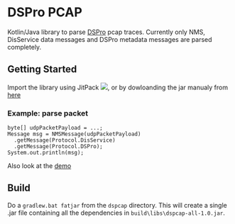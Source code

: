 # DSPro PCAP
Kotlin/Java library to parse [DSPro](https://github.com/ihmc/nomads/wiki/DSPro-Overview) pcap traces.
Currently only NMS, DisService data messages and DSPro metadata messages are parsed completely.

## Getting Started
Import the library using JitPack [![](https://jitpack.io/v/ihmc/dspcap.svg)](https://jitpack.io/#ihmc/dspcap), or by dowloanding the jar manualy from [here](https://sharebox.ihmc.us/s/XSbW6MZ7UEZMy3i)

### Example: parse packet
```
byte[] udpPacketPayload = ...;
Message msg = NMSMessage(udpPacketPayload)
  .getMessage(Protocol.DisService)
  .getMessage(Protocol.DSPro);
System.out.println(msg);
```
Also look at the [demo](src/main/java/us/ihmc/aci/dspro/pcap/demo/JavaLibraryDemo.java)

## Build
Do a `gradlew.bat fatjar` from the `dspcap` directory.  This will create a single .jar file containing
all the dependencies in `build\libs\dspcap-all-1.0.jar`.
